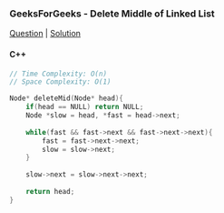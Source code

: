 ### GeeksForGeeks - Delete Middle of Linked List

[Question](https://practice.geeksforgeeks.org/problems/delete-middle-of-linked-list/1/#)
| [Solution](https://practice.geeksforgeeks.org/viewSol.php?subId=7418989e09321cf257c6a6f24eec21e1&pid=700175&user=amanguptarkg6)

#### C++
```c++
// Time Complexity: O(n)
// Space Complexity: O(1)

Node* deleteMid(Node* head){
    if(head == NULL) return NULL;
    Node *slow = head, *fast = head->next;
        
    while(fast && fast->next && fast->next->next){
        fast = fast->next->next;
        slow = slow->next;
    }
    
    slow->next = slow->next->next;
    
    return head;
}
```